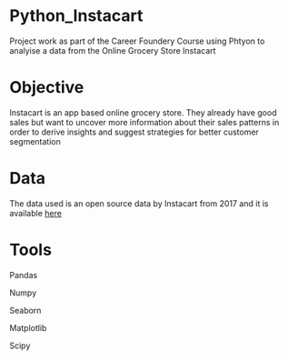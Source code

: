 # Python_Instacart
Project work as part of the Career Foundery Course using Phtyon to analyise a data from the Online Grocery Store Instacart



# Objective
Instacart is an app based online grocery store. They already have good sales but want to uncover more information about their sales patterns in order to derive insights and suggest strategies for better customer segmentation

# Data
The data used is an open source data by Instacart from 2017 and it is available [here](https://www.instacart.com/datasets/grocery-shopping-2017)


# Tools
Pandas

Numpy

Seaborn

Matplotlib

Scipy
